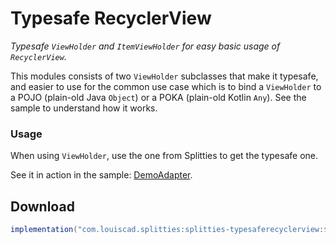 # Typesafe RecyclerView

*Typesafe `ViewHolder` and `ItemViewHolder` for easy basic usage of
`RecyclerView`.*

This modules consists of two `ViewHolder` subclasses that make it typesafe,
and easier to use for the common use case which is to bind a `ViewHolder` to a
POJO (plain-old Java `Object`) or a POKA (plain-old Kotlin `Any`).
See the sample to understand how it works.

### Usage

When using `ViewHolder`, use the one from Splitties to get the typesafe one.

See it in action in the sample: [DemoAdapter](
../../samples/android-app/src/androidMain/kotlin/com/example/splitties/demo/DemoAdapter.kt
).

## Download

```groovy
implementation("com.louiscad.splitties:splitties-typesaferecyclerview:$splitties_version")
```
